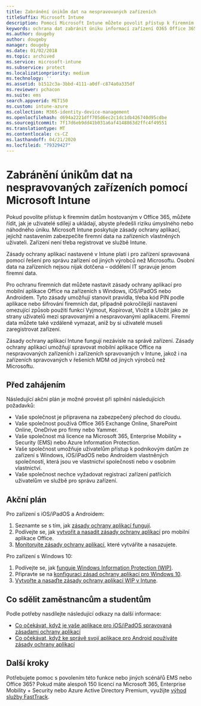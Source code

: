 ```yaml
---
title: Zabránění únikům dat na nespravovaných zařízeních
titleSuffix: Microsoft Intune
description: Pomocí Microsoft Intune můžete povolit přístup k firemním datům na zařízeních a zapnout ochranu před úniky dat.
keywords: ochrana dat zabránit úniku informací zařízení O365 Office 365
ms.author: dougeby
author: dougeby
manager: dougeby
ms.date: 01/02/2018
ms.topic: archived
ms.service: microsoft-intune
ms.subservice: protect
ms.localizationpriority: medium
ms.technology: ''
ms.assetid: b1512c3a-3bbd-4111-a0df-c874a0a335df
ms.reviewer: pchacon
ms.suite: ems
search.appverid: MET150
ms.custom: intune-azure
ms.collection: M365-identity-device-management
ms.openlocfilehash: d694a2221dff705d6ec2c1dc1db426740d95cdbe
ms.sourcegitcommit: 7f17d6eb9dd41b031a6af4148863d2ffc4f49551
ms.translationtype: MT
ms.contentlocale: cs-CZ
ms.lasthandoff: 04/21/2020
ms.locfileid: "79329427"
---
```

# <a name="prevent-data-leaks-on-non-managed-devices-using-microsoft-intune"></a>Zabránění únikům dat na nespravovaných zařízeních pomocí Microsoft Intune

Pokud povolíte přístup k firemním datům hostovaným v Office 365, můžete řídit, jak je uživatelé sdílejí a ukládají, abyste předešli riziku úmyslného nebo náhodného úniku. Microsoft Intune poskytuje zásady ochrany aplikací, jejichž nastavením zabezpečíte firemní data na zařízeních vlastněných uživateli. Zařízení není třeba registrovat ve službě Intune. 

Zásady ochrany aplikací nastavené v Intune platí i pro zařízení spravovaná pomocí řešení pro správu zařízení od jiných výrobců než Microsoftu. Osobní data na zařízeních nejsou nijak dotčena – oddělení IT spravuje jenom firemní data. 

Pro ochranu firemních dat můžete nastavit zásady ochrany aplikací pro mobilní aplikace Office na zařízeních s Windows, iOS/iPadOS nebo Androidem. Tyto zásady umožňují stanovit pravidla, třeba kód PIN podle aplikace nebo šifrování firemních dat, případně pokročilejší nastavení omezující způsob použití funkcí Vyjmout, Kopírovat, Vložit a Uložit jako ze strany uživatelů mezi spravovanými a nespravovanými aplikacemi. Firemní data můžete také vzdáleně vymazat, aniž by si uživatelé museli zaregistrovat zařízení.

Zásady ochrany aplikací Intune fungují nezávisle na správě zařízení. Zásady ochrany aplikací umožňují spravovat mobilní aplikace Office na nespravovaných zařízeních i zařízeních spravovaných v Intune, jakož i na zařízeních spravovaných v řešeních MDM od jiných výrobců než Microsoftu.

## <a name="before-you-begin"></a>Před zahájením

Následující akční plán je možné provést při splnění následujících požadavků:

* Vaše společnost je připravena na zabezpečený přechod do cloudu.
* Vaše společnost používá Office 365 Exchange Online, SharePoint Online, OneDrive pro firmy nebo Yammer.
* Vaše společnost má licence na Microsoft 365, Enterprise Mobility + Security (EMS) nebo Azure Information Protection.
* Vaše společnost umožňuje uživatelům přístup k podnikovým datům ze zařízení s Windows, iOS/iPadOS nebo Androidem vlastněných společností, která jsou ve vlastnictví společnosti nebo v osobním vlastnictví.
* Vaše společnost nechce vyžadovat registraci zařízení patřících uživatelům ve službě pro správu zařízení.

## <a name="action-plan"></a>Akční plán

Pro zařízení s iOS/iPadOS a Androidem:

1. Seznamte se s tím, jak [zásady ochrany aplikací fungují](../apps/app-protection-policy.md).
2. Podívejte se, jak [vytvořit a nasadit zásady ochrany aplikací](../apps/app-protection-policies.md) pro mobilní aplikace Office.
3. [Monitorujte zásady ochrany aplikací](../apps/app-protection-policies-monitor.md), které vytváříte a nasazujete.

Pro zařízení s Windows 10:

1. Podívejte se, jak [funguje Windows Information Protection (WIP)](https://docs.microsoft.com/windows/threat-protection/windows-information-protection/protect-enterprise-data-using-wip).
2. Připravte se na [konfiguraci zásad ochrany aplikací pro Windows 10](../apps/app-protection-policies-configure-windows-10.md).
3. [Vytvořte a nasaďte zásady ochrany aplikací WIP v Intune](../apps/windows-information-protection-policy-create.md).

## <a name="what-to-tell-employees-and-students"></a>Co sdělit zaměstnancům a studentům

Podle potřeby nasdílejte následující odkazy na další informace:

* [Co očekávat, když je vaše aplikace pro iOS/iPadOS spravovaná zásadami ochrany aplikací](../fundamentals/end-user-mam-apps-ios.md)
* [Co očekávat, když ke správě svojí aplikace pro Android používáte zásady ochrany aplikací](../fundamentals/end-user-mam-apps-android.md)

## <a name="next-steps"></a>Další kroky

Potřebujete pomoc s povolením této funkce nebo jiných scénářů EMS nebo Office 365? Pokud máte alespoň 150 licencí na Microsoft 365, Enterprise Mobility + Security nebo Azure Active Directory Premium, využijte [výhod služby FastTrack](https://docs.microsoft.com/enterprise-mobility-security/solutions/enterprise-mobility-fasttrack-program).
